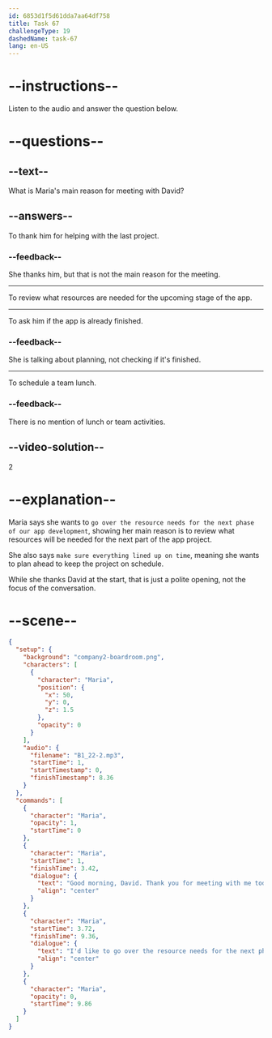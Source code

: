 ```yaml
---
id: 6853d1f5d61dda7aa64df758
title: Task 67
challengeType: 19
dashedName: task-67
lang: en-US
---
```


<!-- (Audio) Maria: Good morning, David. Thank you for meeting with me today. I'd like to go over the resource needs for the next phase of our app development to make sure everything lined up on time. -->

# --instructions--

Listen to the audio and answer the question below.

# --questions--

## --text--

What is Maria's main reason for meeting with David?

## --answers--

To thank him for helping with the last project.

### --feedback--

She thanks him, but that is not the main reason for the meeting.

---

To review what resources are needed for the upcoming stage of the app.

---

To ask him if the app is already finished.

### --feedback--

She is talking about planning, not checking if it's finished.

---

To schedule a team lunch.

### --feedback--

There is no mention of lunch or team activities.

## --video-solution--

2

# --explanation--

Maria says she wants to `go over the resource needs for the next phase of our app development`, showing her main reason is to review what resources will be needed for the next part of the app project.

She also says `make sure everything lined up on time`, meaning she wants to plan ahead to keep the project on schedule.

While she thanks David at the start, that is just a polite opening, not the focus of the conversation.

# --scene--

```json
{
  "setup": {
    "background": "company2-boardroom.png",
    "characters": [
      {
        "character": "Maria",
        "position": {
          "x": 50,
          "y": 0,
          "z": 1.5
        },
        "opacity": 0
      }
    ],
    "audio": {
      "filename": "B1_22-2.mp3",
      "startTime": 1,
      "startTimestamp": 0,
      "finishTimestamp": 8.36
    }
  },
  "commands": [
    {
      "character": "Maria",
      "opacity": 1,
      "startTime": 0
    },
    {
      "character": "Maria",
      "startTime": 1,
      "finishTime": 3.42,
      "dialogue": {
        "text": "Good morning, David. Thank you for meeting with me today.",
        "align": "center"
      }
    },
    {
      "character": "Maria",
      "startTime": 3.72,
      "finishTime": 9.36,
      "dialogue": {
        "text": "I'd like to go over the resource needs for the next phase of our app development to make sure everything lined up on time.",
        "align": "center"
      }
    },
    {
      "character": "Maria",
      "opacity": 0,
      "startTime": 9.86
    }
  ]
}
```
